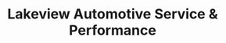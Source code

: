 ---
title: "Lakeview Automotive Service & Performance"
url: /calgary/lakeview-automotive-service-and-performance/
shop: car repair
---
